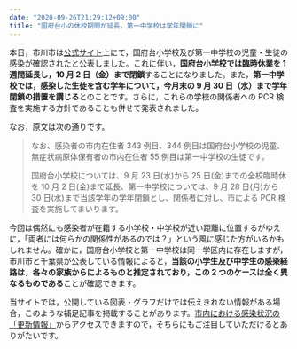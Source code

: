 ```yaml
---
date: "2020-09-26T21:29:12+09:00"
title: "国府台小の休校期間が延長，第一中学校は学年閉鎖に"
---
```


本日，市川市は[公式サイト](https://www.city.ichikawa.lg.jp/pub01/hasseijokyo.html)上にて，国府台小学校及び第一中学校の児童・生徒の感染が確認されたと公表しました。これに伴い，**国府台小学校では臨時休業を 1 週間延長し，10 月 2 日（金）まで閉鎖**することになりました。また，**第一中学校では，感染した生徒を含む学年について，今月末の 9 月 30 日（水）まで学年閉鎖の措置を講じる**とのことです。さらに，これらの学校の関係者への PCR 検査を実施する方針であることも併せて発表されました。

なお，原文は次の通りです。

> なお、感染者の市内在住者 343 例目、344 例目は国府台小学校の児童、無症状病原体保有者の市内在住者 55 例目は第一中学校の生徒です。
>
> 国府台小学校については、9 月 23 日(水)から 25 日(金)までの全校臨時休を 10 月 2 日(金)まで延長、第一中学校については、9 月 28 日(月)から 30 日(水)まで当該学年の学年閉鎖とし、関係者に対し、市による PCR 検査を実施してまいります。

今回は偶然にも感染者が在籍する小学校・中学校が近い距離に位置するがゆえに，「両者には何らかの関係性があるのでは？」という風に感じた方がいるかもしれません。確かに，国府台小学校と第一中学校は同一学区内に存在しますが，市川市と千葉県が公表している情報によると，**当該の小学生及び中学生の感染経路は，各々の家族からによるものと推定されており，この 2 つのケースは全く異なるものである**ことが確認できます。

当サイトでは，公開している図表・グラフだけでは伝えきれない情報がある場合，このような補足記事を掲載することがあります。[市内における感染状況の「更新情報」](https://stopcovid19-ichikawa.netlify.app/ja/#updates-on-covid-19-in-ichikawa)からアクセスできますので，そちらにもご注目していただけるとありがたいです。

